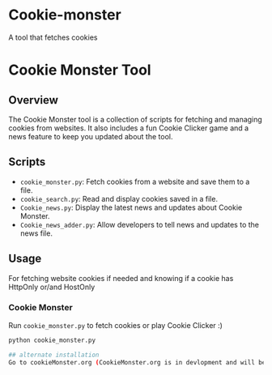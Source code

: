# Cookie-monster
A tool that fetches cookies

# Cookie Monster Tool

## Overview

The Cookie Monster tool is a collection of scripts for fetching and managing cookies from websites. It also includes a fun Cookie Clicker game and a news feature to keep you updated about the tool.

## Scripts

- `cookie_monster.py`: Fetch cookies from a website and save them to a file.
- `cookie_search.py`: Read and display cookies saved in a file.
- `Cookie_news.py`: Display the latest news and updates about Cookie Monster.
- `Cookie_news_adder.py`: Allow developers to tell news and updates to the news file.

## Usage
For fetching website cookies if needed and knowing if a cookie has HttpOnly or/and HostOnly 

### Cookie Monster

Run `cookie_monster.py` to fetch cookies or play Cookie Clicker :)

```sh
python cookie_monster.py

## alternate installation
Go to cookieMonster.org (CookieMonster.org is in devlopment and will be published soon) and go to "Installation" and download Cookie_monster.folder and then go in the folder and open Cookie_monster/Cookie_monster.py and now you have installed cookie monster!
